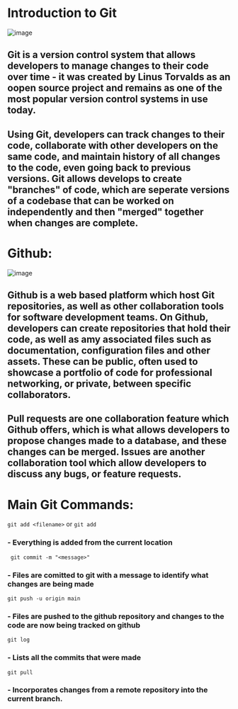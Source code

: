 # Introduction to Git 

![image](https://user-images.githubusercontent.com/129324316/230045706-212e7cf2-dcfd-49c8-8fbf-b87b54ab3442.png)

## Git is a version control system that allows developers to manage changes to their code over time - it was created by Linus Torvalds as an oopen source project and remains as one of the most popular version control systems in use today.

## Using Git, developers can track changes to their code, collaborate with other developers on the same code, and maintain history of all changes to the code, even going back to previous versions. Git allows develops to create "branches" of code, which are seperate versions of a codebase that can be worked on independently and then "merged" together when changes are complete. 

# Github:
![image](https://user-images.githubusercontent.com/129324316/230045620-e104f085-5dd7-4341-af05-0c0162b1057f.png)


## Github is a web based platform which host Git repositories, as well as other collaboration tools for software development teams. On Github, developers can create repositories that hold their code, as well as amy associated files such as documentation, configuration files and other assets. These can be public, often used to showcase a portfolio of code for professional networking, or private, between specific collaborators. 

## Pull requests are one collaboration feature which Github offers, which is what allows developers to propose changes made to a database, and these changes can be merged. Issues are another collaboration tool which allow developers to discuss any bugs, or feature requests. 

# Main Git Commands:


`git add <filename>` or `git add`

### - Everything is added from the current location

` git commit -m "<message>"`

### - Files are comitted to git with a message to identify what changes are being made

`git push -u origin main`

### - Files are pushed to the github repository and changes to the code are now being tracked on github

`git log`

### - Lists all the commits that were made

`git pull`

### - Incorporates changes from a remote repository into the current branch.



